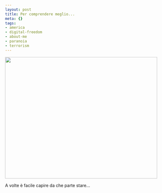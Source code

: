 ```yaml
--- 
layout: post
title: Per comprendere meglio...
meta: {}
tags: 
- america
- digital-freedom
- about-me
- paranoia
- terrorism
---
```

<img src="http://www.lastknight.com/download//2008/10/patriotism.jpg" alt="" title="patriotism" width="500" height="400" class="aligncenter size-full wp-image-1068" />  
  
A volte è facile capire da che parte stare...  
  
 
